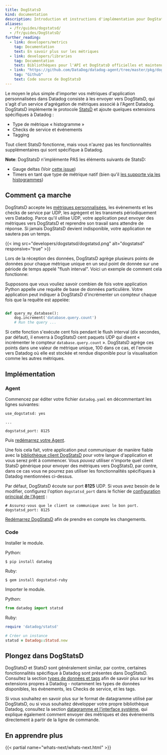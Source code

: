 ```yaml
---
title: DogStatsD
kind: documentation
description: Introduction et instructions d'implémentation pour DogStatsD.
aliases:
  - /fr/guides/dogstatsd/
  - /fr/guides/DogStatsD/
further_reading:
  - link: developers/metrics
    tag: Documentation
    text: En savoir plus sur les métriques
  - link: developers/libraries
    tag: Documentation
    text: Bibliothèques pour l'API et DogStatsD officielles et maintenue par la communauté
  - link: "https://github.com/DataDog/datadog-agent/tree/master/pkg/dogstatsd"
    tag: "Github"
    text: Code source de DogStatsD
---
```


Le moyen le plus simple d'importer vos métriques d'application personnalisées dans Datadog consiste à les envoyer vers DogStatsD, qui s'agit d'un service d'agrégation de métriques associé à l'Agent Datadog. DogStatsD implémente le protocole [StatsD][5] et ajoute quelques extensions spécifiques à Datadog :

* Type de métrique « histogramme »
* Checks de service et événements
* Tagging

Tout client StatsD fonctionne, mais vous n'aurez pas les fonctionnalités supplémentaires qui sont spécifique à Datadog.

**Note**: DogStatsD n'implémente PAS les éléments suivants de StatsD:

* Gauge deltas (Voir [cette issue][1])
* Timers en tant que type de métrique natif (bien qu'il [les supporte via les histogrammes](#timers))

## Comment ça marche

DogStatsD accepte les [métriques personnalisées][6], les évènements et les checks de service par UDP, les agrègent et les transmets périodiquement vers Datadog.
Parce qu'il utilise UDP, votre application peut envoyer des métriques vers DogStatsD et reprendre son travail sans attendre de réponse. Si jamais DogStatsD devient indisponible, votre application ne sautera pas un temps.

{{< img src="developers/dogstatsd/dogstatsd.png" alt="dogstatsd"  responsive="true" >}}

Lors de la réception des données, DogStatsD agrège plusieurs points de données pour chaque métrique unique en un seul point de donnée sur une période de temps appelé "flush interval". Voici un exemple de comment cela fonctionne:

Supposons que vous vouliez savoir combien de fois votre application Python appelle une requête de base de données particulière. Votre application peut indiquer à DogStatsD d'incrémenter un compteur chaque fois que la requête est appelée:

```python

def query_my_database():
    dog.increment('database.query.count')
    # Run the query ...
```

Si cette fonction s'exécute cent fois pendant le flush interval (dix secondes, par défaut), il enverra à DogStatsD cent paquets UDP qui disent « incrémenter le compteur `database.query.count` ». DogStatsD agrège ces points dans une valeur de métrique unique, 100 dans ce cas, et l'envoie vers Datadog où elle est stockée et rendue disponible pour la visualisation comme les autres métriques.

## Implémentation

### Agent

Commencez par éditer votre fichier `datadog.yaml` en décommentant les lignes suivantes:
```
use_dogstatsd: yes

...

dogstatsd_port: 8125
```

Puis [redémarrez votre Agent][7].

Une fois cela fait, votre application peut communiquer de manière fiable avec la [bibliothèque client DogStatsD][2] pour votre langue d'application et vous serez prêt à commencer. Vous _pouvez_ utiliser n'importe quel client StatsD générique pour envoyer des métriques vers DogStatsD, par contre, dans ce cas vous ne pourrez pas utiliser les fonctionnalités spécifiques à Datadog mentionnées ci-dessus.

Par défaut, DogStatsD écoute sur port **8125** UDP. Si vous avez besoin de le modifier, configurez l'option `dogstatsd_port` dans le fichier de [configuration principal de l'Agent][3] :
```
# Assurez-vous que le client se communique avec le bon port.
dogstatsd_port: 8125
```

[Redémarrez DogStatsD][7] afin de prendre en compte les changements.

### Code

Installer le module.

Python:
```shell
$ pip install datadog
```

Ruby:
```shell
$ gem install dogstatsd-ruby
```

Importer le module.

Python:
```python
from datadog import statsd
```

Ruby:
```ruby
require 'datadog/statsd'

# Créer un instance
statsd = Datadog::Statsd.new
```

## Plongez dans DogStatsD

DogStatsD et StatsD sont généralement similar, par contre, certaines fonctionnalités spécifique à Datadog sont présentes dans DogStatsD. Consultez la section [types de données et tags][7] afin de savoir plus sur les extensions propres à Datadog - notamment les types de données disponibles, les évènements, les Checks de service, et les tags.

Si vous souhaitez en savoir plus sur le format de datagramme utilisé par DogStatsD, ou si vous souhaitez développer votre propre bibliothèque Datadog, consultez la section [datagramme et l'interface système][8], qui explique également comment envoyer des métriques et des événements directement à partir de la ligne de commande.

## En apprendre plus

{{< partial name="whats-next/whats-next.html" >}}

[1]: /libraries/
[2]: https://github.com/DataDog/dd-agent/blob/master/datadog.conf.example
[3]: https://github.com/etsy/statsd
[4]: /getting_started/custom_metrics/
[5]: /agent/faq/agent-commands
[6]: /developers/dogstatsd/data_types/#timers
[7]: /developers/dogstatsd/data_types
[8]: /developers/dogstatsd/datagram_shell

